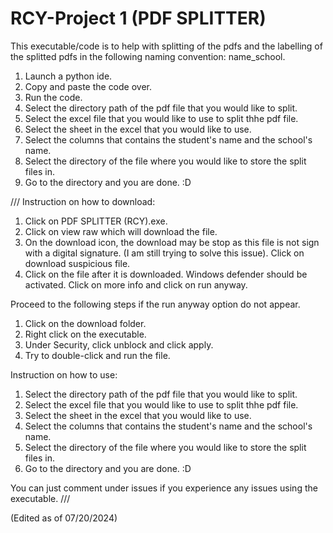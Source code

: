 # RCY-Project 1 (PDF SPLITTER)
This executable/code is to help with splitting of the pdfs and the labelling of the splitted pdfs in the following naming convention: name_school. 

1. Launch a python ide. 
2. Copy and paste the code over.
3. Run the code.
4. Select the directory path of the pdf file that you would like to split.
5. Select the excel file that you would like to use to split thhe pdf file.
6. Select the sheet in the excel that you would like to use.
7. Select the columns that contains the student's name and the school's name.
8. Select the directory of the file where you would like to store the split files in.
9. Go to the directory and you are done. :D


///
Instruction on how to download:
1. Click on PDF SPLITTER (RCY).exe.
2. Click on view raw which will download the file.
3. On the download icon, the download may be stop as this file is not sign with a digital signature. (I am still trying to solve this issue). Click on download suspicious file. 
4. Click on the file after it is downloaded. Windows defender should be activated. Click on more info and click on run anyway.

Proceed to the following steps if the run anyway option do not appear.

1. Click on the download folder.
2. Right click on the executable.
3. Under Security, click unblock and click apply.
4. Try to double-click and run the file. 

Instruction on how to use:
1. Select the directory path of the pdf file that you would like to split.
2. Select the excel file that you would like to use to split thhe pdf file.
3. Select the sheet in the excel that you would like to use.
4. Select the columns that contains the student's name and the school's name.
5. Select the directory of the file where you would like to store the split files in.
6. Go to the directory and you are done. :D

You can just comment under issues if you experience any issues using the executable.
///

(Edited as of 07/20/2024)
























